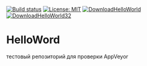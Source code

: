 [![Build status][s1]][av] [![License: MIT][s3]][li]
[![DownloadHelloWorld][s4]][do64] [![DownloadHelloWorld32][s5]][do32] <br/>

[s1]: https://ci.appveyor.com/api/projects/status/m044mj50v48tu1os?svg=true
[s3]: https://img.shields.io/badge/License-MIT-orange.svg
[s4]: https://img.shields.io/badge/download%20editor-64bit-blue.svg
[s5]: https://img.shields.io/badge/download%20editor-32bit-blue.svg
[s6]: https://img.shields.io/badge/download%20tests-64bit-blue.svg
[s7]: https://img.shields.io/badge/download%20tests-32bit-blue.svg

[av]: https://ci.appveyor.com/project/Geniok/helloworld
[li]: https://opensource.org/licenses/MIT

[do64]: https://ci.appveyor.com/api/projects/Geniok/helloworld/artifacts/helloworld.zip?branch=master&job=Platform%3A%20x64
[do32]: https://ci.appveyor.com/api/projects/Geniok/helloworld/artifacts/helloworld.zip?branch=master&job=Platform%3A%20Win32

# HelloWord
тестовый репозиторий для проверки AppVeyor
